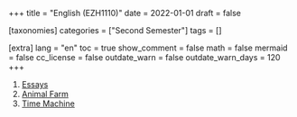 +++
title = "English (EZH1110)"
date = 2022-01-01
draft = false

[taxonomies]
categories = ["Second Semester"]
tags = []

[extra]
lang = "en"
toc = true
show_comment = false
math = false
mermaid = false
cc_license = false
outdate_warn = false
outdate_warn_days = 120
+++



1. <a href="https://drive.google.com/file/d/1bE9ynyEHyVDrOjB2bDD3QhCrwyJM3eKp/view?usp=share_linkf" target="_blank">Essays</a>
2. <a href="https://drive.google.com/file/d/1Znr7fM9Quww9EKBCCbbrBvT7IXVyQnvM/view?usp=share_link" target="_blank">Animal Farm</a>
3. <a href="https://drive.google.com/file/d/1g20xHMGf5aijELeqegXvYLBDVIbGCo2Q/view?usp=share_link" target="_blank">Time Machine</a>



